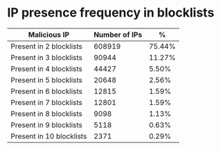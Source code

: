# IP presence frequency in blocklists
| Malicious IP | Number of IPs | % |
|----|----|----|
| Present in 2 blocklists | 608919 | 75.44% |
| Present in 3 blocklists | 90944 | 11.27% |
| Present in 4 blocklists | 44427 | 5.50% |
| Present in 5 blocklists | 20648 | 2.56% |
| Present in 6 blocklists | 12815 | 1.59% |
| Present in 7 blocklists | 12801 | 1.59% |
| Present in 8 blocklists | 9098 | 1.13% |
| Present in 9 blocklists | 5118 | 0.63% |
| Present in 10 blocklists | 2371 | 0.29% |
